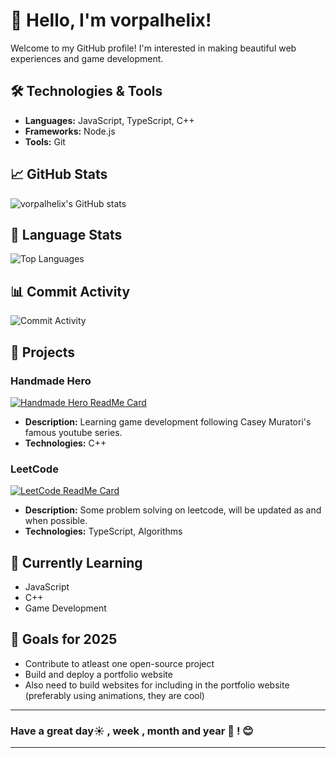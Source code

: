 # 👋 Hello, I'm vorpalhelix!

Welcome to my GitHub profile! I'm interested in making beautiful web experiences and game development. 

## 🛠️ Technologies & Tools

- **Languages:** JavaScript, TypeScript, C++
- **Frameworks:** Node.js
- **Tools:** Git

## 📈 GitHub Stats

![vorpalhelix's GitHub stats](https://github-readme-stats.vercel.app/api?username=vorpalhelix&show_icons=true&theme=dark)

## 🥧 Language Stats

![Top Languages](https://github-readme-stats.vercel.app/api/top-langs/?username=vorpalhelix&layout=compact&theme=dark)

## 📊 Commit Activity

![Commit Activity](https://github-readme-activity-graph.vercel.app/graph?username=vorpalhelix&theme=dark)

## 🚀 Projects

### Handmade Hero
[![Handmade Hero ReadMe Card](https://github-readme-stats.vercel.app/api/pin/?username=vorpalhelix&repo=handmade-hero&theme=dark)](https://github.com/vorpalhelix/handmade-hero)
- **Description:** Learning game development following Casey Muratori's famous youtube series.
- **Technologies:** C++

### LeetCode
[![LeetCode ReadMe Card](https://github-readme-stats.vercel.app/api/pin/?username=vorpalhelix&repo=LeetCode&theme=dark)](https://github.com/vorpalhelix/LeetCode)
- **Description:** Some problem solving on leetcode, will be updated as and when possible.
- **Technologies:** TypeScript, Algorithms


## 🌱 Currently Learning

- JavaScript
- C++
- Game Development

## 🎯 Goals for 2025

- Contribute to atleast one open-source project
- Build and deploy a portfolio website
- Also need to build websites for including in the portfolio website (preferably using animations, they are cool)

---

### Have a great day☀️ , week , month and year 📅 ! 😊
---
